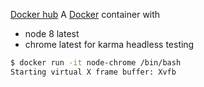 [Docker hub](https://hub.docker.com/r/fureev/node-ready/)
A [Docker](https://www.docker.com/) container with

- node 8 latest
- chrome latest for karma headless testing

```bash
$ docker run -it node-chrome /bin/bash
Starting virtual X frame buffer: Xvfb
```
